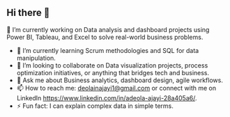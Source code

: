 ## Hi there 👋
🔭 I’m currently working on Data analysis and dashboard projects using Power BI, Tableau, and Excel to solve real-world business problems.
- 🌱 I’m currently learning Scrum methodologies and SQL for data manipulation.
- 👯 I’m looking to collaborate on Data visualization projects, process optimization initiatives, or anything that bridges tech and business.
- 💬 Ask me about Business analytics, dashboard design, agile workflows.
- 📫 How to reach me: deolainajayi1@gmail.com or connect with me on LinkedIn https://www.linkedin.com/in/adeola-ajayi-28a405a6/.
- ⚡ Fun fact: I can explain complex data in simple terms.

<!--
**Deoajayi/Deoajayi** is a ✨ _special_ ✨ repository because its `README.md` (this file) appears on your GitHub profile.

Here are some ideas to get you started:

- 🔭 I’m currently working on ...
- 🌱 I’m currently learning ...
- 👯 I’m looking to collaborate on ...
- 🤔 I’m looking for help with ...
- 💬 Ask me about ...
- 📫 How to reach me: ...
- 😄 Pronouns: ...
- ⚡ Fun fact: ...
-->
